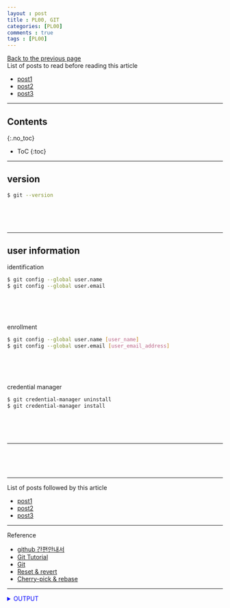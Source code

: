 ```yaml
---
layout : post
title : PL00, GIT
categories: [PL00]
comments : true
tags : [PL00]
---
```

[Back to the previous page](https://userdyk-github.github.io/Study.html) <br>
List of posts to read before reading this article
- <a href='https://userdyk-github.github.io/'>post1</a>
- <a href='https://userdyk-github.github.io/'>post2</a>
- <a href='https://userdyk-github.github.io/'>post3</a>

---

## Contents
{:.no_toc}

* ToC
{:toc}

<hr class="division1">

## **version**
```bash
$ git --version
```
<br><br><br>

<hr class="division2">

## **user information**
<span class="frame3">identification</span>
```bash
$ git config --global user.name
$ git config --global user.email
```
<br><br><br>

<span class="frame3">enrollment</span>
```bash
$ git config --global user.name [user_name]
$ git config --global user.email [user_email_address]
```
<br><br><br>

<span class="frame3">credential manager</span>
```bash
$ git credential-manager uninstall
$ git credential-manager install
```
<br><br><br>

<hr class="division2">

<br><br><br>

<hr class="division1">

List of posts followed by this article
- [post1](https://userdyk-github.github.io/)
- <a href='https://userdyk-github.github.io/'>post2</a>
- <a href='https://userdyk-github.github.io/'>post3</a>

---

Reference
- <a href='https://rogerdudler.github.io/git-guide/index.ko.html' target="_blank">github 간편안내서</a>
- <a href='https://www.youtube.com/playlist?list=PLRx0vPvlEmdD5FLIdwTM4mKBgyjv4no81' target="_blank">Git Tutorial</a>
- <a href='https://www.youtube.com/playlist?list=PLuHgQVnccGMCNJESahrVV-uYGMNYK_vMf' target="_blank">Git</a>
- <a href='https://www.youtube.com/playlist?list=PLuHgQVnccGMAvTJlPGzizAkyqXfZ9IyY8' target="_blank">Reset & revert</a>
- <a href='https://www.youtube.com/playlist?list=PLuHgQVnccGMAb_nOiego7BqfKTRcXsUrB' target="_blank">Cherry-pick & rebase</a>

---


<details markdown="1">
<summary class='jb-small' style="color:blue">OUTPUT</summary>
<hr class='division3'>
    <details markdown="1">
    <summary class='jb-small' style="color:red">OUTPUT</summary>
    <hr class='division3_1'>
    <hr class='division3_1'>
    </details>
<hr class='division3'>
</details>
